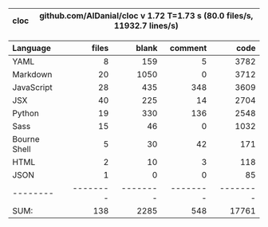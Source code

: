 cloc|github.com/AlDanial/cloc v 1.72  T=1.73 s (80.0 files/s, 11932.7 lines/s)
--- | ---

Language|files|blank|comment|code
:-------|-------:|-------:|-------:|-------:
YAML|8|159|5|3782
Markdown|20|1050|0|3712
JavaScript|28|435|348|3609
JSX|40|225|14|2704
Python|19|330|136|2548
Sass|15|46|0|1032
Bourne Shell|5|30|42|171
HTML|2|10|3|118
JSON|1|0|0|85
--------|--------|--------|--------|--------
SUM:|138|2285|548|17761
